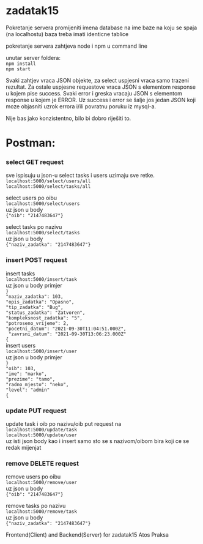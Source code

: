 # zadatak15

Pokretanje servera
promijeniti imena database na ime baze na koju se spaja (na localhostu)
baza treba imati identicne tablice

pokretanje servera zahtjeva node i npm u command line

unutar server foldera:    
`npm install`    
`npm start`   

Svaki zahtjev vraca JSON objekte, za select uspjesni vraca samo trazeni rezultat. Za ostale uspjesne requestove vraca JSON s elementom
 response u kojem pise success. Svaki error i greska vracaju JSON s elementom response u kojem je ERROR. Uz success i error se šalje jos jedan JSON koji moze objasniti uzrok errora i/ili povratnu poruku iz mysql-a.       
          
 Nije bas jako konzistentno, bilo bi dobro riješiti to. 

# Postman:     
### select GET request
sve ispisuju u json-u
select tasks i users uzimaju sve retke.     
`localhost:5000/select/users/all`    
`localhost:5000/select/tasks/all`    

select users po oibu       
`localhost:5000/select/users`      
uz json u body     
`{"oib": "2147483647"}`     

select tasks po nazivu       
`localhost:5000/select/tasks`     
uz json u body     
`{"naziv_zadatka": "2147483647"}`

### insert POST request
insert tasks      
`localhost:5000/insert/task`    
uz json u body primjer      
`}`      
     `"naziv_zadatka": 103,`    
     `"opis_zadatka": "Opasno",`    
     `"tip_zadatka": "Bug",`    
     `"status_zadatka": "Zatvoren",`    
     `"kompleksnost_zadatka": "5",`   
     `"potroseno_vrijeme": 2,`    
     `"pocetni_datum": "2021-09-30T11:04:51.000Z",`    
     ` "zavrsni_datum": "2021-09-30T13:06:23.000Z"`    
`{`        
insert users      
`localhost:5000/insert/user`    
uz json u body primjer      
`}`        
     `"oib": 103,`     
     `"ime": "marko",`      
     `"prezime": "tamo",`    
     `"radno_mjesto": "neko",`     
     `"level": "admin"`     
`{`          

### update PUT request
update task i oib po nazivu/oib
put request na     
`localhost:5000/update/task`      
`localhost:5000/update/user`      
uz isti json body kao i insert samo sto se s nazivom/oibom bira koji ce se redak mijenjat     

### remove DELETE request
remove users po oibu       
`localhost:5000/remove/user`      
uz json u body     
`{"oib": "2147483647"}`     

remove tasks po nazivu       
`localhost:5000/remove/task`     
uz json u body     
`{"naziv_zadatka": "2147483647"}`

Frontend(Client) and Backend(Server) for zadatak15 Atos Praksa
